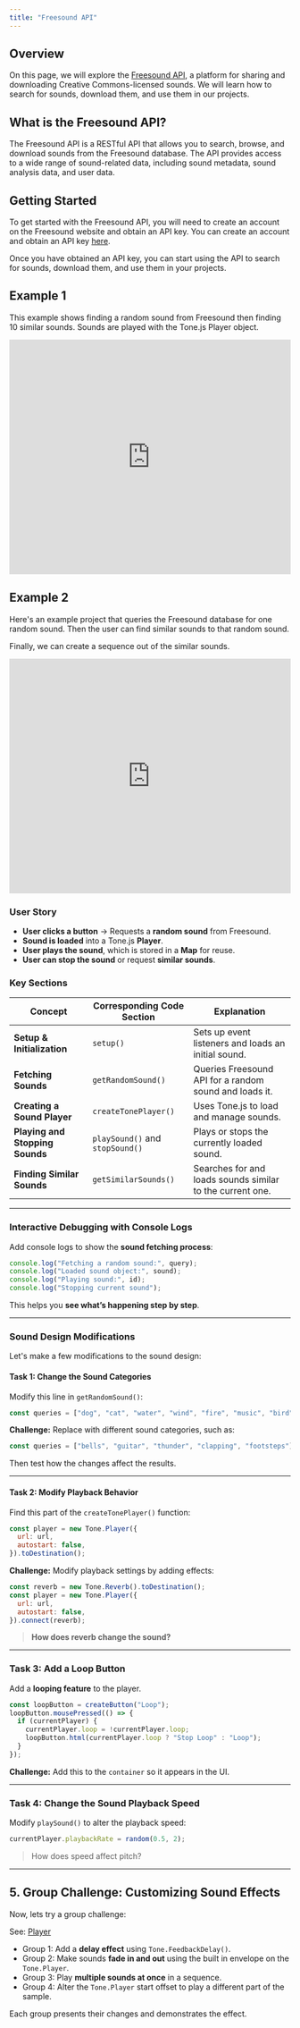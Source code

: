 ```yaml
---
title: "Freesound API"
---
```


## Overview

On this page, we will explore the [Freesound API](https://freesound.org/docs/api/resources_apiv2.html), a platform for sharing and downloading Creative Commons-licensed sounds. We will learn how to search for sounds, download them, and use them in our projects.

## What is the Freesound API?

The Freesound API is a RESTful API that allows you to search, browse, and download sounds from the Freesound database. The API provides access to a wide range of sound-related data, including sound metadata, sound analysis data, and user data.

## Getting Started

To get started with the Freesound API, you will need to create an account on the Freesound website and obtain an API key. You can create an account and obtain an API key [here](https://freesound.org/apiv2/apply/).

Once you have obtained an API key, you can start using the API to search for sounds, download them, and use them in your projects.

## Example 1

This example shows finding a random sound from Freesound then finding 10 similar sounds. Sounds are played with the Tone.js Player object.

<div class="glitch-embed-wrap" style="height: 420px; width: 100%;">
  <iframe
    src="https://glitch.com/embed/#!/embed/freesound-random-similar?path=script.js&previewSize=0"
    title="freesound-random-similar on Glitch"
    allow="geolocation; microphone; camera; midi; encrypted-media; xr-spatial-tracking; fullscreen"
    allowFullScreen
    style="height: 100%; width: 100%; border: 0;">
  </iframe>
</div>

## Example 2

Here's an example project that queries the Freesound database for one random sound. Then the user can find similar sounds to that random sound. 

Finally, we can create a sequence out of the similar sounds.

<!-- Copy and Paste Me -->
<div class="glitch-embed-wrap" style="height: 420px; width: 100%;">
  <iframe
    src="https://glitch.com/embed/#!/embed/freesound-random-similar-sequence?path=script.js&previewSize=0"
    title="freesound-random-similar-sequence on Glitch"
    allow="geolocation; microphone; camera; midi; encrypted-media; xr-spatial-tracking; fullscreen"
    allowFullScreen
    style="height: 100%; width: 100%; border: 0;">
  </iframe>
</div>

### User Story

- **User clicks a button** → Requests a **random sound** from Freesound.
- **Sound is loaded** into a Tone.js **Player**.
- **User plays the sound**, which is stored in a **Map** for reuse.
- **User can stop the sound** or request **similar sounds**.

### Key Sections

| **Concept**            | **Corresponding Code Section** | **Explanation** |
|------------------------|--------------------------------|----------------|
| **Setup & Initialization** | `setup()` | Sets up event listeners and loads an initial sound. |
| **Fetching Sounds** | `getRandomSound()` | Queries Freesound API for a random sound and loads it. |
| **Creating a Sound Player** | `createTonePlayer()` | Uses Tone.js to load and manage sounds. |
| **Playing and Stopping Sounds** | `playSound()` and `stopSound()` | Plays or stops the currently loaded sound. |
| **Finding Similar Sounds** | `getSimilarSounds()` | Searches for and loads sounds similar to the current one. |

---

### Interactive Debugging with Console Logs

Add console logs to show the **sound fetching process**:

```javascript
console.log("Fetching a random sound:", query);
console.log("Loaded sound object:", sound);
console.log("Playing sound:", id);
console.log("Stopping current sound");
```
This helps you **see what’s happening step by step**.

---

###   Sound Design Modifications

Let's make a few modifications to the sound design:

#### **Task 1: Change the Sound Categories**

Modify this line in `getRandomSound()`:
```javascript
const queries = ["dog", "cat", "water", "wind", "fire", "music", "bird", "rain"];
```

**Challenge:** Replace with different sound categories, such as:
```javascript
const queries = ["bells", "guitar", "thunder", "clapping", "footsteps"];
```

Then test how the changes affect the results.

---

#### **Task 2: Modify Playback Behavior**

Find this part of the `createTonePlayer()` function:

```javascript
const player = new Tone.Player({
  url: url,
  autostart: false,
}).toDestination();
```

**Challenge:** Modify playback settings by adding effects:
```javascript
const reverb = new Tone.Reverb().toDestination();
const player = new Tone.Player({
  url: url,
  autostart: false,
}).connect(reverb);
```

> **How does reverb change the sound?**

---

### **Task 3: Add a Loop Button**
Add a **looping feature** to the player.
```javascript
const loopButton = createButton("Loop");
loopButton.mousePressed(() => {
  if (currentPlayer) {
    currentPlayer.loop = !currentPlayer.loop;
    loopButton.html(currentPlayer.loop ? "Stop Loop" : "Loop");
  }
});
```
**Challenge:** Add this to the `container` so it appears in the UI.

---

### **Task 4: Change the Sound Playback Speed**
Modify `playSound()` to alter the playback speed:
```javascript
currentPlayer.playbackRate = random(0.5, 2);
```
> How does speed affect pitch?

---

## **5. Group Challenge: Customizing Sound Effects**

Now, lets try a group challenge: 

See: [Player](https://tonejs.github.io/docs/15.0.4/classes/Player.html)

- Group 1: Add a **delay effect** using `Tone.FeedbackDelay()`.
- Group 2: Make sounds **fade in and out** using the built in envelope on the `Tone.Player`.
- Group 3: Play **multiple sounds at once** in a sequence.
- Group 4: Alter the `Tone.Player` start offset to play a different part of the sample. 

Each group presents their changes and demonstrates the effect.

